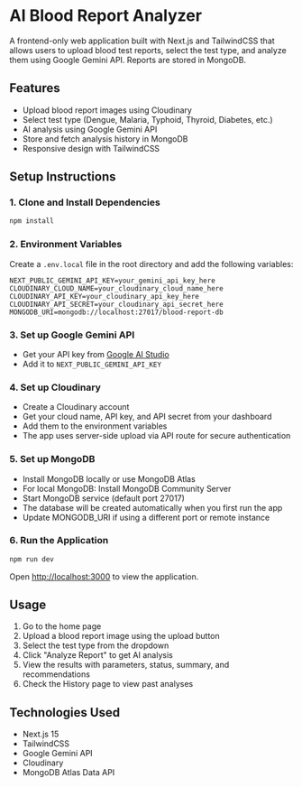 # AI Blood Report Analyzer

A frontend-only web application built with Next.js and TailwindCSS that allows users to upload blood test reports, select the test type, and analyze them using Google Gemini API. Reports are stored in MongoDB.

## Features

- Upload blood report images using Cloudinary
- Select test type (Dengue, Malaria, Typhoid, Thyroid, Diabetes, etc.)
- AI analysis using Google Gemini API
- Store and fetch analysis history in MongoDB
- Responsive design with TailwindCSS

## Setup Instructions

### 1. Clone and Install Dependencies

```bash
npm install
```

### 2. Environment Variables

Create a `.env.local` file in the root directory and add the following variables:

```env
NEXT_PUBLIC_GEMINI_API_KEY=your_gemini_api_key_here
CLOUDINARY_CLOUD_NAME=your_cloudinary_cloud_name_here
CLOUDINARY_API_KEY=your_cloudinary_api_key_here
CLOUDINARY_API_SECRET=your_cloudinary_api_secret_here
MONGODB_URI=mongodb://localhost:27017/blood-report-db
```

### 3. Set up Google Gemini API

- Get your API key from [Google AI Studio](https://makersuite.google.com/app/apikey)
- Add it to `NEXT_PUBLIC_GEMINI_API_KEY`

### 4. Set up Cloudinary

- Create a Cloudinary account
- Get your cloud name, API key, and API secret from your dashboard
- Add them to the environment variables
- The app uses server-side upload via API route for secure authentication

### 5. Set up MongoDB

- Install MongoDB locally or use MongoDB Atlas
- For local MongoDB: Install MongoDB Community Server
- Start MongoDB service (default port 27017)
- The database will be created automatically when you first run the app
- Update MONGODB_URI if using a different port or remote instance

### 6. Run the Application

```bash
npm run dev
```

Open [http://localhost:3000](http://localhost:3000) to view the application.

## Usage

1. Go to the home page
2. Upload a blood report image using the upload button
3. Select the test type from the dropdown
4. Click "Analyze Report" to get AI analysis
5. View the results with parameters, status, summary, and recommendations
6. Check the History page to view past analyses

## Technologies Used

- Next.js 15
- TailwindCSS
- Google Gemini API
- Cloudinary
- MongoDB Atlas Data API
